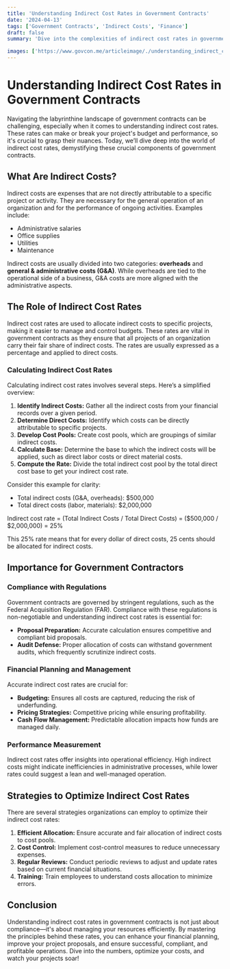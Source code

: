 ```yaml
---
title: 'Understanding Indirect Cost Rates in Government Contracts'
date: '2024-04-13'
tags: ['Government Contracts', 'Indirect Costs', 'Finance']
draft: false
summary: 'Dive into the complexities of indirect cost rates in government contracts and learn how they can impact your project’s budget and performance.'

images: ['https://www.govcon.me/articleimage/./understanding_indirect_cost_rates_in_government_contracts.webp']
---
```


# Understanding Indirect Cost Rates in Government Contracts

Navigating the labyrinthine landscape of government contracts can be challenging, especially when it comes to understanding indirect cost rates. These rates can make or break your project's budget and performance, so it's crucial to grasp their nuances. Today, we’ll dive deep into the world of indirect cost rates, demystifying these crucial components of government contracts.

## What Are Indirect Costs?

Indirect costs are expenses that are not directly attributable to a specific project or activity. They are necessary for the general operation of an organization and for the performance of ongoing activities. Examples include:

- Administrative salaries
- Office supplies
- Utilities
- Maintenance

Indirect costs are usually divided into two categories: **overheads** and **general & administrative costs (G&A)**. While overheads are tied to the operational side of a business, G&A costs are more aligned with the administrative aspects.

## The Role of Indirect Cost Rates

Indirect cost rates are used to allocate indirect costs to specific projects, making it easier to manage and control budgets. These rates are vital in government contracts as they ensure that all projects of an organization carry their fair share of indirect costs. The rates are usually expressed as a percentage and applied to direct costs.

### Calculating Indirect Cost Rates

Calculating indirect cost rates involves several steps. Here’s a simplified overview:

1. **Identify Indirect Costs:** Gather all the indirect costs from your financial records over a given period.
2. **Determine Direct Costs:** Identify which costs can be directly attributable to specific projects.
3. **Develop Cost Pools:** Create cost pools, which are groupings of similar indirect costs.
4. **Calculate Base:** Determine the base to which the indirect costs will be applied, such as direct labor costs or direct material costs.
5. **Compute the Rate:** Divide the total indirect cost pool by the total direct cost base to get your indirect cost rate.

Consider this example for clarity:

- Total indirect costs (G&A, overheads): $500,000
- Total direct costs (labor, materials): $2,000,000

Indirect cost rate = (Total Indirect Costs / Total Direct Costs)
                   = ($500,000 / $2,000,000)
                   = 25%

This 25% rate means that for every dollar of direct costs, 25 cents should be allocated for indirect costs.

## Importance for Government Contractors

### Compliance with Regulations

Government contracts are governed by stringent regulations, such as the Federal Acquisition Regulation (FAR). Compliance with these regulations is non-negotiable and understanding indirect cost rates is essential for:

- **Proposal Preparation:** Accurate calculation ensures competitive and compliant bid proposals.
- **Audit Defense:** Proper allocation of costs can withstand government audits, which frequently scrutinize indirect costs.

### Financial Planning and Management

Accurate indirect cost rates are crucial for:

- **Budgeting:** Ensures all costs are captured, reducing the risk of underfunding.
- **Pricing Strategies:** Competitive pricing while ensuring profitability.
- **Cash Flow Management:** Predictable allocation impacts how funds are managed daily.

### Performance Measurement

Indirect cost rates offer insights into operational efficiency. High indirect costs might indicate inefficiencies in administrative processes, while lower rates could suggest a lean and well-managed operation.

## Strategies to Optimize Indirect Cost Rates

There are several strategies organizations can employ to optimize their indirect cost rates:

1. **Efficient Allocation:** Ensure accurate and fair allocation of indirect costs to cost pools.
2. **Cost Control:** Implement cost-control measures to reduce unnecessary expenses.
3. **Regular Reviews:** Conduct periodic reviews to adjust and update rates based on current financial situations.
4. **Training:** Train employees to understand costs allocation to minimize errors.

## Conclusion

Understanding indirect cost rates in government contracts is not just about compliance—it's about managing your resources efficiently. By mastering the principles behind these rates, you can enhance your financial planning, improve your project proposals, and ensure successful, compliant, and profitable operations. Dive into the numbers, optimize your costs, and watch your projects soar!